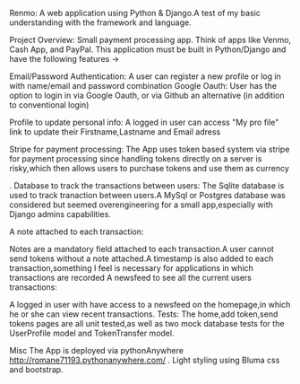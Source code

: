 


Renmo:
A web application using Python & Django.A test of my basic understanding with the framework and language.

Project Overview:
Small payment processing app. Think of apps like Venmo, Cash App, and PayPal. This application must be built in Python/Django and have the following features ->

Email/Password Authentication:
A user can register a new profile or log in with name/email and password combination
Google Oauth:
User has the option to login in via Google Oauth, or via Github an alternative (in addition to conventional login)

Profile to update personal info:
A logged in user can access "My pro
file" link to update their Firstname,Lastname and Email adress


Stripe for payment processing:
The App uses token based system via stripe for payment processing since handling tokens directly on a server is risky,which then allows users to purchase tokens and use them as currency

.
Database to track the transactions between users:
The Sqlite database is used to track tranaction between users.A MySql or Postgres database was considered but seemed overengineering for a small app,especially with Django admins capabilities.


A note attached to each transaction:


Notes are a mandatory field attached to each transaction.A user cannot send tokens without a note attached.A timestamp is also added to each transaction,something I feel is necessary for applications in which transactions are recorded
A newsfeed to see all the current users transactions:



A logged in user with have access to a newsfeed on the homepage,in which he or she can view recent transactions.
Tests:
The home,add token,send tokens pages are all unit tested,as well as two mock database tests for the UserProfile model and TokenTransfer model.


Misc
The App is deployed via pythonAnywhere http://romane71193.pythonanywhere.com/ . Light styling using Bluma css and bootstrap.
